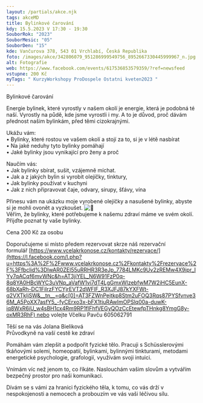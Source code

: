 ```yaml
---
layout: /partials/akce.njk
tags: akceMD
title: Bylinkové čarování
kdy: 15.5.2023 V 17:30 - 19:30
SouborRok: "2023"
SouborMesic: "05"
SouborDen: "15"
kde: Vančurova 378, 543 01 Vrchlabí, Česká Republika
foto: /images/akce/342806079_951286999549756_8952667330445999967_n.jpg
alt: Fotografie
web: https://www.facebook.com/events/617536853579359/?ref=newsfeed
vstupne: 200 Kč
myTags: " KurzyWorkshopy ProDospele Ostatni kveten2023 "
---
```

<!--StartFragment-->

Bylinkové čarování

Energie bylinek, které vyrostly v našem okolí je energie, která je podobná té naší. Vyrostly na půdě, kde jsme vyrostli i my. A to je důvod, proč dávám přednost našim bylinkám, před těmi cizokrajnými.

Ukážu vám:\
• Bylinky, které rostou ve vašem okolí a stojí za to, si je v létě nasbírat\
• Na jaké neduhy tyto bylinky pomáhají\
• Jaké bylinky jsou vynikající pro ženy a proč

Naučím vás:\
• Jak bylinky sbírat, sušit, vzájemně míchat.\
• Jak a z jakých bylin si vyrobit olejíčky, tinktury,\
• Jak bylinky používat v kuchyni\
• Jak z nich připravovat čaje, odvary, sirupy, šťávy, vína

Přinesu vám na ukázku moje vyrobené olejíčky a nasušené bylinky, abyste si je mohli ovonět a vyzkoušet. ![🙂](https://static.xx.fbcdn.net/images/emoji.php/v9/t4c/1/16/1f642.png)\
Věřím, že bylinky, které potřebujeme k našemu zdraví máme ve svém okolí.\
Přijďte poznat ty vaše bylinky.

Cena 200 Kč za osobu

Doporučujeme si místo předem rezervovat skrze náš rezervační formulář [https://www.vcelakrkonose.cz/kontakty/rezervace/](https://l.facebook.com/l.php?u=https%3A%2F%2Fwww.vcelakrkonose.cz%2Fkontakty%2Frezervace%2F%3Ffbclid%3DIwAR0ZEl55uRRHR3R3eJp_7784LMKc9Uv2zREMw4X9ipr_IYy7qACqf6mvWNc&h=AT3jiYEL_N6W91FzP0q-8q8YA0HBcWYC3uVNp_aVafW1vi7dT4LgGmxWIzebfwM7W2iHC5EunX-68bXaRh-DC1FilrzFYCYjrEVT2dWFlF_R3XJFJ87kYXFWt-q2VXTkljSW&__tn__=q&c[0]=AT3FZWnPejtkp8Stm2uFOQ3Rqs87PYSfvnve36M_A5PoXX7asfY5_-fyCErxo3x-bFX1tjuRAwImOPSlq00a-duwK-iq8WxR6iU_w4sBH1cx4Rm9RP1flFhfVEGyQOzCcEtewfpTHnkg8YmgG8y-oxMR3RhF) nebo volejte Včelku Pavču 605062791

Těší se na vás Jolana Bieliková\
Průvodkyně na vaší cestě ke zdraví

Pomáhám vám zlepšit a podpořit fyzické tělo. Pracuji s Schüsslerovými tkáňovými solemi, homeopatií, bylinkami, bylinnými tinkturami, metodami energetické psychologie, grafologií, využívám svoji intuici.

Vnímám víc než jenom to, co říkáte. Naslouchám vašim slovům a vytvářím bezpečný prostor pro naši komunikaci.

Dívám se s vámi za hranici fyzického těla, k tomu, co vás drží v nespokojenosti a nemocech a probouzím ve vás vaši léčivou sílu.

<!--EndFragment-->